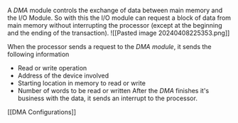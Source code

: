 A *DMA* module controls the exchange of data between main memory and the I/O Module. So with this the I/O module can request a block of data from main memory without interrupting the processor (except at the beginning and the ending of the transaction).
![[Pasted image 20240408225353.png]]

When the processor sends a request to the *DMA module*, it sends the following information 
- Read or write operation 
- Address of the device involved 
- Starting location in memory to read or write 
- Number of words to be read or written 
After the *DMA* finishes it's business with the data, it sends an interrupt to the processor. 

[[DMA Configurations]]